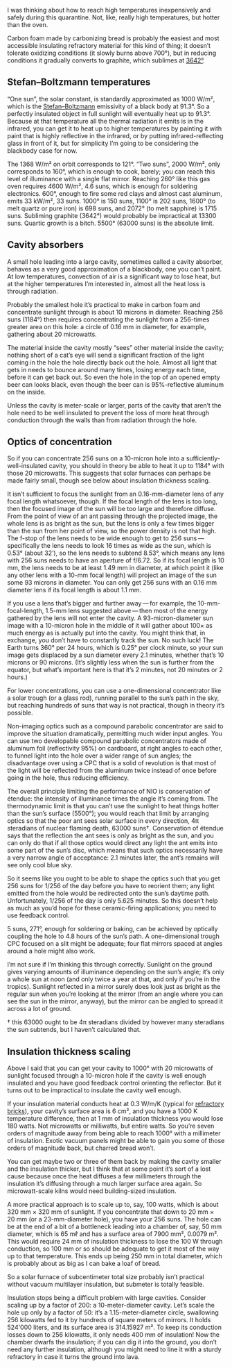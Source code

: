 I was thinking about how to reach high temperatures inexpensively and
safely during this quarantine.  Not, like, really high temperatures,
but hotter than the oven.

Carbon foam made by carbonizing bread is probably the easiest and most
accessible insulating refractory material for this kind of thing; it
doesn’t tolerate oxidizing conditions (it slowly burns above 700°),
but in reducing conditions it gradually converts to graphite, which
sublimes at [3642°][0].

[0]: https://en.wikipedia.org/wiki/Carbon

Stefan–Boltzmann temperatures
-----------------------------

“One sun”, the solar constant, is standardly approximated as
1000 W/m², which is the [Stefan–Boltzmann][2] emissivity of a black
body at 91.3°.  So a perfectly insulated object in full sunlight will
eventually heat up to 91.3°.  Because at that temperature all the
thermal radiation it emits is in the infrared, you can get it to heat
up to higher temperatures by painting it with paint that is highly
reflective in the infrared, or by putting infrared-reflecting glass in
front of it, but for simplicity I’m going to be considering the
blackbody case for now.

[2]: https://en.wikipedia.org/wiki/Stefan%E2%80%93Boltzmann_law

The 1368 W/m² on orbit corresponds to 121°.  “Two suns”, 2000 W/m²,
only corresponds to 160°, which is enough to cook, barely; you can
reach this level of illuminance with a single flat mirror.  Reaching
260° like this gas oven requires 4600 W/m², 4.6 suns, which is enough
for soldering electronics.  600°, enough to fire some red clays and
almost cast aluminum, emits 33 kW/m², 33 suns.  1000° is 150 suns,
1100° is 202 suns, 1600° (to melt quartz or pure iron) is 698 suns,
and 2072° (to melt sapphire) is 1715 suns.  Subliming graphite (3642°)
would probably be impractical at 13300 suns.  Quartic growth is a
bitch.  5500° (63000 suns) is the absolute limit.

Cavity absorbers
----------------

A small hole leading into a large cavity, sometimes called a cavity
absorber, behaves as a very good approximation of a blackbody, one you
can’t paint.  At low temperatures, convection of air is a significant
way to lose heat, but at the higher temperatures I’m interested in,
almost all the heat loss is through radiation.

Probably the smallest hole it’s practical to make in carbon foam and
concentrate sunlight through is about 10 microns in diameter.
Reaching 256 suns (1184°) then requires concentrating the sunlight
from a 256-times greater area on this hole: a circle of 0.16 mm in
diameter, for example, gathering about 20 microwatts.

The material inside the cavity mostly “sees” other material inside the
cavity; nothing short of a cat’s eye will send a significant fraction
of the light coming in the hole the hole directly back out the hole.
Almost all light that gets in needs to bounce around many times,
losing energy each time, before it can get back out.  So even the hole
in the top of an opened empty beer can looks black, even though the
beer can is 95%-reflective aluminum on the inside.

Unless the cavity is meter-scale or larger, parts of the cavity that
aren’t the hole need to be well insulated to prevent the loss of more
heat through conduction through the walls than from radiation through
the hole.

Optics of concentration
-----------------------

So if you can concentrate 256 suns on a 10-micron hole into a
sufficiently-well-insulated cavity, you should in theory be able to
heat it up to 1184° with those 20 microwatts.  This suggests that
solar furnaces can perhaps be made fairly small, though see below
about insulation thickness scaling.

It isn’t sufficient to focus the sunlight from an 0.16-mm-diameter
lens of any focal length whatsoever, though.  If the focal length of
the lens is too long, then the focused image of the sun will be too
large and therefore diffuse.  From the point of view of an ant passing
through the projected image, the whole lens is as bright as the sun,
but the lens is only a few times bigger than the sun from her point of
view, so the power density is not that high.  The f-stop of the lens
needs to be wide enough to get to 256 suns — specifically the lens
needs to look 16 times as wide as the sun, which is 0.53° (about 32’),
so the lens needs to subtend 8.53°, which means any lens with 256 suns
needs to have an aperture of f/6.72.  So if its focal length is 10 mm,
the lens needs to be at least 1.49 mm in diameter, at which point it
(like any other lens with a 10-mm focal length) will project an image
of the sun some 93 microns in diameter.  You can only get 256 suns
with an 0.16 mm diameter lens if its focal length is about 1.1 mm.

If you use a lens that’s bigger and further away — for example, the
10-mm-focal-length, 1.5-mm lens suggested above — then most of the
energy gathered by the lens will not enter the cavity.  A
93-micron-diameter sun image with a 10-micron hole in the middle of it
will gather about 100× as much energy as is actually put into the
cavity.  You might think that, in exchange, you don’t have to
constantly track the sun.  No such luck!  The Earth turns 360° per 24
hours, which is 0.25° per clock minute, so your sun image gets
displaced by a sun diameter every 2.1 minutes, whether that’s 10
microns or 90 microns.  (It’s slightly less when the sun is further
from the equator, but what’s important here is that it’s 2 minutes,
not 20 minutes or 2 hours.)

For lower concentrations, you can use a one-dimensional concentrator
like a solar trough (or a glass rod), running parallel to the sun’s
path in the sky, but reaching hundreds of suns that way is not
practical, though in theory it’s possible.

Non-imaging optics such as a compound parabolic concentrator are said
to improve the situation dramatically, permitting much wider input
angles.  You can use two developable compound parabolic concentrators
made of aluminum foil (reflectivity 95%) on cardboard, at right angles
to each other, to funnel light into the hole over a wider range of sun
angles; the disadvantage over using a CPC that is a solid of
revolution is that most of the light will be reflected from the
aluminum twice instead of once before going in the hole, thus reducing
efficiency.

The overall principle limiting the performance of NIO is conservation
of étendue: the intensity of illuminance times the angle it’s coming
from.  The thermodynamic limit is that you can’t use the sunlight to
heat things hotter than the sun’s surface (5500°); you would reach
that limit by arranging optics so that the poor ant sees solar surface
in every direction, 4π steradians of nuclear flaming death, 63000
suns†.  Conservation of étendue says that the reflection the ant sees
is only as bright as the sun, and you can only do that if all those
optics would direct any light the ant emits into some part of the
sun’s disc, which means that such optics necessarily have a very
narrow angle of acceptance: 2.1 minutes later, the ant’s remains will
see only cool blue sky.

So it seems like you ought to be able to shape the optics such that
you get 256 suns for 1/256 of the day before you have to reorient
them; any light emitted from the hole would be redirected onto the
sun’s daytime path.  Unfortunately, 1/256 of the day is only 5.625
minutes.  So this doesn’t help as much as you’d hope for these
ceramic-firing applications; you need to use feedback control.

5 suns, 271°, enough for soldering or baking, can be achieved by
optically coupling the hole to 4.8 hours of the sun’s path.  A
one-dimensional trough CPC focused on a slit might be adequate; four
flat mirrors spaced at angles around a hole might also work.

I’m not sure if I’m thinking this through correctly.  Sunlight on the
ground gives varying amounts of illuminance depending on the sun’s
angle; it’s only a whole sun at noon (and only twice a year at that,
and only if you’re in the tropics).  Sunlight reflected in a mirror
surely does look just as bright as the regular sun when you’re looking
at the mirror (from an angle where you can see the sun in the mirror,
anyway), but the mirror can be angled to spread it across a lot of
ground.

† this 63000 ought to be 4π steradians divided by however many
steradians the sun subtends, but I haven’t calculated that.

Insulation thickness scaling
----------------------------

Above I said that you can get your cavity to 1000° with 20 microwatts
of sunlight focused through a 10-micron hole if the cavity is well
enough insulated and you have good feedback control orienting the
reflector.  But it turns out to be impractical to insulate the cavity
well enough.

If your insulation material conducts heat at 0.3 W/m/K (typical for
[refractory bricks][1]), your cavity’s surface area is 6 cm², and you
have a 1000 K temperature difference, then at 1 mm of insulation
thickness you would lose 180 watts.  Not microwatts or milliwatts, but
entire watts.  So you’re seven orders of magnitude away from being
able to reach 1000° with a millimeter of insulation.  Exotic vacuum
panels might be able to gain you some of those orders of magnitude
back, but charred bread won’t.

[1]: https://www.traditionaloven.com/articles/81/insulating-fire-bricks

You can get maybe two or three of them back by making the cavity
smaller and the insulation thicker, but I think that at some point
it’s sort of a lost cause because once the heat diffuses a few
millimeters through the insulation it’s diffusing through a much
larger surface area again.  So microwatt-scale kilns would need
building-sized insulation.

A more practical approach is to scale up to, say, 100 watts, which is
about 320 mm × 320 mm of sunlight.  If you concentrate that down to
20 mm × 20 mm (or a 23-mm-diameter hole), you have your 256 suns.  The
hole can be at the end of a bit of a bottleneck leading into a chamber
of, say, 50 mm diameter, which is 65 mℓ and has a surface area of
7900 mm², 0.0079 m².  This would require 24 mm of insulation thickness
to lose the 100 W through conduction, so 100 mm or so should be
adequate to get it most of the way up to that temperature.  This ends
up being 250 mm in total diameter, which is probably about as big as I
can bake a loaf of bread.

So a solar furnace of subcentimeter total size probably isn’t
practical without vacuum multilayer insulation, but submeter is
totally feasible.

Insulation stops being a difficult problem with large cavities.
Consider scaling up by a factor of 200: a 10-meter-diameter cavity.
Let’s scale the hole up only by a factor of 50: it’s a
1.15-meter-diameter circle, swallowing 256 kilowatts fed to it by
hundreds of square meters of mirrors.  It holds 524'000 liters, and
its surface area is 314.15927 m².  To keep its conduction losses down
to 256 kilowatts, it only needs 400 mm of insulation!  Now the chamber
dwarfs the insulation; if you can dig it into the ground, you don’t
need any further insulation, although you might need to line it with a
sturdy refractory in case it turns the ground into lava.
